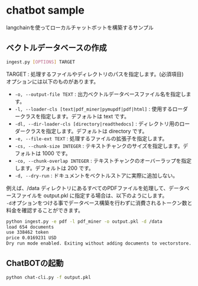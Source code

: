 # chatbot sample

langchainを使ってローカルチャットボットを構築するサンプル

## ベクトルデータベースの作成
```bash
ingest.py [OPTIONS] TARGET
```
TARGET : 処理するファイルやディレクトリのパスを指定します。(必須項目)  
オプションには以下のものがあります。

* `-o, --output-file TEXT` : 出力ベクトルデータベースファイル名を指定します。
* `-l, --loader-cls [text|pdf_miner|pymupdf|pdf|html]` : 使用するローダークラスを指定します。デフォルトは text です。
* `-dl, --dir-loader-cls [directory|readthedocs]` : ディレクトリ用のローダークラスを指定します。デフォルトは directory です。
* `-e, --file-ext TEXT` : 処理するファイルの拡張子を指定します。
* `-cs, --chunk-size INTEGER` : テキストチャンクのサイズを指定します。デフォルトは 1000 です。
* `-co, --chunk-overlap INTEGER` : テキストチャンクのオーバーラップを指定します。デフォルトは 200 です。
* `-d, --dry-run` : ドキュメントをベクトルストアに実際に追加しない。

例えば、/data ディレクトリにあるすべてのPDFファイルを処理して、データベースファイルを output.pkl に指定する場合は、以下のようにします。  
`-d`オプションをつける事でデータベース構築を行わずに消費されるトークン数と料金を確認することができます。

```bash
python ingest.py -e pdf -l pdf_miner -o output.pkl -d /data
load 654 documents
use 338462 token
price 0.0169231 USD
Dry run mode enabled. Exiting without adding documents to vectorstore.
```

## ChatBOTの起動
```bash
python chat-cli.py -f output.pkl
```
